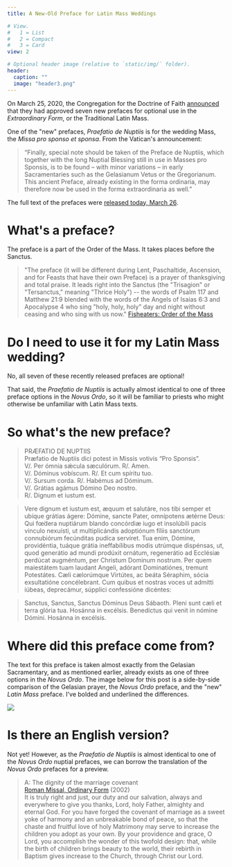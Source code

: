 ```yaml
---
title: A New-Old Preface for Latin Mass Weddings

# View.
#   1 = List
#   2 = Compact
#   3 = Card
view: 2

# Optional header image (relative to `static/img/` folder).
header:
  caption: ""
  image: "header3.png"
---
```


On March 25, 2020, the Congregation for the Doctrine of Faith [announced](https://press.vatican.va/content/salastampa/it/bollettino/pubblico/2020/03/25/0183/00401.html#EN) that they had approved seven new prefaces for optional use in the _Extraordinary Form_, or the Traditional Latin Mass. 

One of the "new" prefaces, _Praefatio de Nuptiis_ is for the wedding Mass, the _Missa pro sponso et sponsa_. From the Vatican's announcement: 

> “Finally, special note should be taken of the Preface de Nuptiis, which together with the long Nuptial Blessing still in use in Masses pro Sponsis, is to be found – with minor variations – in early Sacramentaries such as the Gelasianum Vetus or the Gregorianum. This ancient Preface, already existing in the forma ordinaria, may therefore now be used in the forma extraordinaria as well.”

The full text of the prefaces were [released today, March 26](https://www.vaticannews.va/it/vaticano/news/2020-03/testo-nuovi-prefazi-messale-romano-1962-dottrina-fede.html).

# What's a preface? 

The preface is a part of the Order of the Mass. It takes places before the Sanctus. 

> "The preface (it will be different during Lent, Paschaltide, Ascension, and for Feasts that have their own Preface) is a prayer of thanksgiving and total praise. It leads right into the Sanctus (the "Trisagion" or "Tersanctus," meaning "Thrice Holy") -- the words of Psalm 117 and Matthew 21:9 blended with the words of the Angels of Isaias 6:3 and Apocalypse 4 who sing "holy, holy, holy" day and night without ceasing and who sing with us now." [Fisheaters: Order of the Mass](https://www.fisheaters.com/TLMinstructions.html)

# Do I need to use it for my Latin Mass wedding? 

No, all seven of these recently released prefaces are optional! 

That said, the _Praefatio de Nuptiis_ is actually almost identical to one of three preface options in the _Novus Ordo_, so it will be familiar to priests who might otherwise be unfamiliar with Latin Mass texts. 

# So what's the new preface? 

> PRÆFATIO DE NUPTIIS <br>
> Præfatio de Nuptiis dici potest in Missis votivis “Pro Sponsis”. <br>
> V/. Per ómnia sǽcula sæculórum. R/. Amen. <br>
> V/. Dóminus vobíscum. R/. Et cum spíritu tuo. <br>
> V/. Sursum corda. R/. Habémus ad Dóminum. <br>
> V/. Grátias agámus Dómino Deo nostro. <br>
> R/. Dignum et iustum est. <br>

> Vere dignum et iustum est, æquum et salutáre, nos tibi semper et ubíque grátias ágere: Dómine, sancte Pater, omnípotens ætérne Deus: Qui fœ́dera nuptiárum blando concórdiæ iugo et insolúbili pacis vinculo nexuísti, ut multiplicándis adoptiónum fíliis sanctórum connubiórum fecúnditas pudíca servíret. Tua enim, Dómine, providéntia, tuáque grátia ineffabílibus modis utrúmque dispénsas, ut, quod generátio ad mundi prodúxit ornátum, regenerátio ad Ecclésiæ perdúcat augméntum, per Christum Dominum nostrum. Per quem maiestátem tuam laudant Angeli, adórant Dominatiónes, tremunt Potestátes. Cæli cælorúmque Virtútes, ac beáta Séraphim, sócia exsultatióne concélebrant. Cum quibus et nostras voces ut admítti iúbeas, deprecámur, súpplici confessióne dicéntes:

> Sanctus, Sanctus, Sanctus Dóminus Deus Sábaoth. Pleni sunt cæli et terra glória tua. Hosánna in excélsis. Benedíctus qui venit in nómine Dómini. Hosánna in excélsis.

# Where did this preface come from? 

The text for this preface is taken almost exactly from the Gelasian Sacramentary, and as mentioned earlier, already exists as one of three options in the _Novus Ordo_. The image below for this post is a side-by-side comparison of the Gelasian prayer, the _Novus Ordo_ preface, and the "new" _Latin Mass_ preface. I've bolded and underlined the differences.

![](/uploads/prefaces.png)

# Is there an English version?

Not yet! However, as the _Praefatio de Nuptiis_ is almost identical to one of the _Novus Ordo_ nuptial prefaces, we can borrow the translation of the _Novus Ordo_ prefaces for a preview. 

> A: The dignity of the marriage covenant <br>
> [Roman Missal, Ordinary Form](http://www.ibreviary.com/m2/preghiere.php?tipo=Rito&id=551#pref) (2002) <br>
> It is truly right and just, our duty and our salvation, always and everywhere to give you thanks, Lord, holy Father, almighty and eternal God. For you have forged the covenant of marriage as a sweet yoke of harmony and an unbreakable bond of peace, so that the chaste and fruitful love of holy Matrimony may serve to increase the children you adopt as your own. By your providence and grace, O Lord, you accomplish the wonder of this twofold design: that, while the birth of children brings beauty to the world, their rebirth in Baptism gives increase to the Church, through Christ our Lord.

